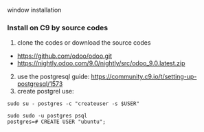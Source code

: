 window installation

### Install on C9 by source codes

1. clone the codes or download the source codes
  - https://github.com/odoo/odoo.git
  - https://nightly.odoo.com/9.0/nightly/src/odoo_9.0.latest.zip
2. use the postgresql guide: https://community.c9.io/t/setting-up-postgresql/1573
3. create postgrel use: 
```
sudo su - postgres -c "createuser -s $USER"

sudo sudo -u postgres psql
postgres=# CREATE USER "ubuntu";

```
